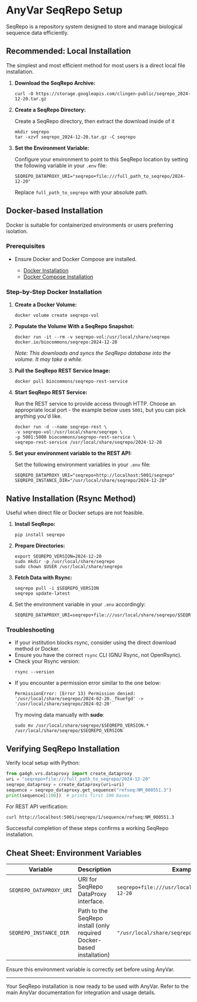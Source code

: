 # AnyVar SeqRepo Setup

SeqRepo is a repository system designed to store and manage biological sequence data efficiently.

## Recommended: Local Installation

The simplest and most efficient method for most users is a direct local file installation.


1. **Download the SeqRepo Archive:**

	```shell
	curl -O https://storage.googleapis.com/clingen-public/seqrepo_2024-12-20.tar.gz
	```

2. **Create a SeqRepo Directory:**

	Create a SeqRepo directory, then extract the download inside of it

	```shell
	mkdir seqrepo
	tar -xzvf seqrepo_2024-12-20.tar.gz -C seqrepo
	```

3. **Set the Environment Variable:**

	Configure your environment to point to this SeqRepo location by setting the following variable in your `.env` file:

	```shell
	SEQREPO_DATAPROXY_URI="seqrepo+file:///full_path_to_seqrepo/2024-12-20"
	```

	Replace `full_path_to_seqrepo` with your absolute path.

## Docker-based Installation

Docker is suitable for containerized environments or users preferring isolation.

### Prerequisites

* Ensure Docker and Docker Compose are installed.

  * [Docker Installation](https://docs.docker.com/get-docker/)
  * [Docker Compose Installation](https://docs.docker.com/compose/install/)

### Step-by-Step Docker Installation

1. **Create a Docker Volume:**

	```shell
	docker volume create seqrepo-vol
	```

2. **Populate the Volume With a SeqRepo Snapshot:**
	```shell
	docker run -it --rm -v seqrepo-vol:/usr/local/share/seqrepo docker.io/biocommons/seqrepo:2024-12-20
	```
	_Note: This downloads and syncs the SeqRepo database into the volume. It may take a while._

3. **Pull the SeqRepo REST Service Image:**
	```shell
	docker pull biocommons/seqrepo-rest-service
	```

4. **Start SeqRepo REST Service:**

	Run the REST service to provide access through HTTP. Choose an appropriate local port - the example below uses `5001`, but you can pick anything you'd like.

	```shell
	docker run -d --name seqrepo-rest \
	-v seqrepo-vol:/usr/local/share/seqrepo \
	-p 5001:5000 biocommons/seqrepo-rest-service \
	seqrepo-rest-service /usr/local/share/seqrepo/2024-12-20
	```

5. **Set your environment variable to the REST API:**

    Set the following environment variables in your `.env` file:

	```shell
	SEQREPO_DATAPROXY_URI="seqrepo+http://localhost:5001/seqrepo"
	SEQREPO_INSTANCE_DIR="/usr/local/share/seqrepo/2024-12-20"
	```

## Native Installation (Rsync Method)

Useful when direct file or Docker setups are not feasible.

1. **Install SeqRepo:**

	```shell
	pip install seqrepo
	```

2. **Prepare Directories:**

	```shell
	export SEQREPO_VERSION=2024-12-20
	sudo mkdir -p /usr/local/share/seqrepo
	sudo chown $USER /usr/local/share/seqrepo
	```

3. **Fetch Data with Rsync:**

	```shell
	seqrepo pull -i $SEQREPO_VERSION
	seqrepo update-latest
	```

4. Set the environment variable in your `.env` accordingly:

	```shell
	SEQREPO_DATAPROXY_URI=seqrepo+file:///usr/local/share/seqrepo/$SEQREPO_VERSION
	```

### Troubleshooting

* If your institution blocks rsync, consider using the direct download method or Docker.
* Ensure you have the correct `rsync` CLI (GNU Rsync, not OpenRsync).
* Check your Rsync version:
	```shell
	rsync --version
	```
* If you encounter a permission error similar to the one below:
	```shell
	PermissionError: [Error 13] Permission denied: '/usr/local/share/seqrepo/2024-02-20._fkuefgd' -> '/usr/local/share/seqrepo/2024-02-20'
	```
	Try moving data manually with **sudo**:
	```shell
	sudo mv /usr/local/share/seqrepo/$SEQREPO_VERSION.* /usr/local/share/seqrepo/$SEQREPO_VERSION
	```

## Verifying SeqRepo Installation

Verify local setup with Python:

```python
from ga4gh.vrs.dataproxy import create_dataproxy
uri = "seqrepo+file:///full_path_to_seqrepo/2024-12-20"
seqrepo_dataproxy = create_dataproxy(uri=uri)
sequence = seqrepo_dataproxy.get_sequence("refseq:NM_000551.3")
print(sequence[:100])  # prints first 100 bases
```

For REST API verification:

```shell
curl http://localhost:5001/seqrepo/1/sequence/refseq:NM_000551.3
```

Successful completion of these steps confirms a working SeqRepo installation.

## Cheat Sheet: Environment Variables

| Variable                | Description                             | Example                                              |
| ----------------------- | --------------------------------------- | ---------------------------------------------------- |
| `SEQREPO_DATAPROXY_URI` | URI for SeqRepo DataProxy interface.    | `seqrepo+file:///usr/local/share/seqrepo/2024-12-20` |
| `SEQREPO_INSTANCE_DIR` | Path to the SeqRepo install (only required Docker-based installation) | `"/usr/local/share/seqrepo/2024-12-20"` |

Ensure this environment variable is correctly set before using AnyVar.

---

Your SeqRepo installation is now ready to be used with AnyVar. Refer to the main AnyVar documentation for integration and usage details.
